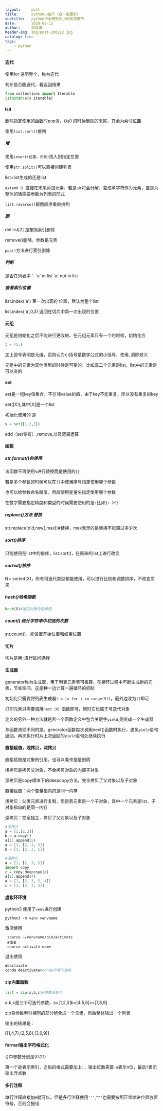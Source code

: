 ```yaml
---
layout:     post
title:      python小细节（会一直更新）
subtitle:   python中会用到的小的实用细节
date:       2020-02-13
author:     周自横
header-img: img/post-200213.jpg
catalog: true
tags:
    - python
---
```


#### 迭代

使用for 遍历整个，称为迭代

判断是否能迭代，看返回结果

~~~python
from collections import Iterable
isinstance(X Iterable)
~~~

#### lsit

删除指定使用的函数时pop(i)，i为0 的时候删除的末尾，其余为索引位置

使用`list.sort()`排列

##### 增

使用`insert(位置，元素)`插入到指定位置

使用`str.split()`可以直接创建列表

list+list生成的还是list

`extend（）`直接在末尾添加元素，若是str将会分解，变成单字符作为元素，要是为整体的话需要参数为列表的形式

`list.reverse()`颠倒顺序重新排列

##### 删

del list[2]  是按照索引删除

remove()删除，参数是元素

`pop()`方法进行索引删除

##### 判断

是否在列表中： ‘a' in list     'a' not in list

##### 查看索引位置

list.index('a')  第一次出现的 位置，默认为整个list

list.index('a',0,3)   返回在切片中第一次出现的位置

#### 元组

元组是初始化之后不能进行更改的，在元组元素只有一个的时候，初始化应

~~~python
t = (1,)
~~~

加上逗号表明是元组，否则认为小括号是数学公式的小括号，使用`,`消除歧义

元组中的元素为其他类型的时候是可变的，比如底二个元素是list，list中的元素是可以变的

#### set

set是一组key值集合，不存储value的值，由于key不能重复，所以没有重复的key

set([X]),其中[X]是一个list

初始化使用的 是

~~~python
s = set([1,2,3])
~~~

add（set专有）,remove,以及逻辑运算

#### 函数

##### str.format()的使用

该函数不再使用`%`进行替换而是使用的`{}`

若是多个参数的时候可以在`{}`中使用序号指定使用哪个参数

也可以给参数命名赋值，然后使用变量名指定使用哪个参数

在数字需要指定精度和类型的时候需要使用的是`:`比如`{:.2f}`

##### replace()方法 替换

str.replace(old,new[,max])#替换，max表示的是替换不能超过多少次

##### sort()排序

只能使用在list中的排序，list.sort()，在原来的list上进行改变

##### sorted()排序

N= sorted(X)，所有可迭代类型都能使用，可以进行比较和调整排序，不改变原来

##### hash()哈希函数

~~~python
hash(X)#返回对象的哈希值
~~~

##### count() 统计字符串中初选的次数

str.count()，能设置开始位置和结束位置

#### 切片

切片是用`:`进行区间选择

#### 生成器

generator称为生成器，用于列表元素若可推算，在循环过程中不断生成新的元素，节省空间，这是种一边计算一遍循环的机制

初始化只需要将列表生成器`l = [x for i in range(5)]`，最外边改为`()`即可

打印元素只需要调用`next（X）`函数即可，同时它也属于可迭代对象

定义的另外一种方法就是若一个函数定义中包含关键字`yield`,则变成一个生成器

与函数流程不同的是。generator函数每次调用next()函数时执行，遇见`yield`语句返回，再次执行时从上次返回的`yield`语句处继续执行

#### 直接赋值，浅拷贝，深拷贝

直接赋值是对象的引用，也可以看作是是别明

浅拷贝是拷贝父对象，不会拷贝对象的内部子对象

深拷贝是copy模块下的deepcopy方法，完全拷贝了父对象以及子对象

直接赋值：两个变量指向的是同一内存

浅拷贝：父类元素进行复制，但是若元素是一个子对象，其中一个元素是list，子对象指向的是同一内存

深拷贝：完全独立，拷贝了父对象以及子对象

~~~python
#浅拷贝
a = [1,[2,3]]
b = a.copy()
a[1].append(5)
a = [1, [2, 3, 5]]
b = [1, [2, 3, 5]]
~~~

~~~python
#深拷贝
a = [1, [2, 3, 5]]
import copy
c = copy.deepcopy(a)
a[1].append(4)
a = [1, [2, 3, 5, 4]]
c = [1, [2, 3, 5]]
~~~

#### 虚拟环环境

python3 使用了`venv`进行创建

~~~
python3 -m venv venvname
~~~

激活使用

~~~
 source ~/venvname/bin/activate
 #或者
 source activate name
~~~

退出使用

~~~python
deactivate
conda deactivate#conda环境下使用
~~~

#### zip内置函数

~~~python
list = zip(a,b,c)#参数任意个
~~~

a,b,c是三个可迭代参数，a=[1,2,3]b=[4,5,6]c=[7,8,9]

zip将参数索引相同的部分组合成一个元组，然后整体输出一个列表

输出的结果是：

[(1,4,7),(2,5,8),(3,6,9)]

#### format输出字符格式化

{}中参数分别是{0:2f}

第一个是表示索引，之后的格式需要加上`:`，输出位数需要`.n`表示n位，最后`f`表示输出浮点数

#### 多行注释

单行注释直接加`#`就可以，但是多行注释使用`'''`,`"""`也需要按照正常缩进位置放置符号，否则会报错